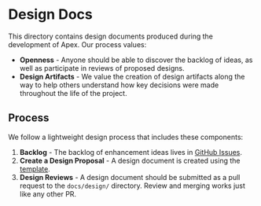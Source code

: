 # Design Docs

This directory contains design documents produced during the development of Apex. Our process values:

* **Openness** - Anyone should be able to discover the backlog of ideas, as well as participate in reviews of proposed designs.
* **Design Artifacts** - We value the creation of design artifacts along the way to help others understand how key decisions were made throughout the life of the project.

## Process

We follow a lightweight design process that includes these components:

1. **Backlog** - The backlog of enhancement ideas lives in [GitHub Issues](https://github.com/redhat-et/apex/issues).
2. **Create a Design Proposal** - A design document is created using the [template](TEMPLATE.md).
3. **Design Reviews** - A design document should be submitted as a pull request to the `docs/design/` directory. Review and merging works just like any other PR.
